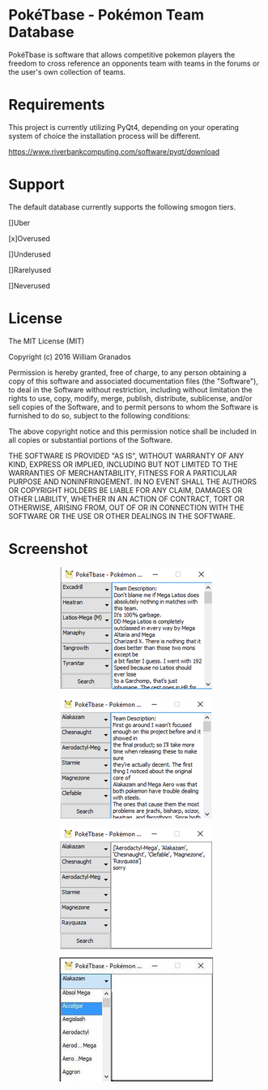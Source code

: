 PokéTbase - Pokémon Team Database
=================================
PokéTbase is software that allows competitive pokemon players the freedom to
cross reference an opponents team with teams in the forums or the user's own
collection of teams.

Requirements
=================================
This project is currently utilizing PyQt4, depending on your operating system
of choice the installation process will be different.

https://www.riverbankcomputing.com/software/pyqt/download

Support
=================================
The default database currently supports the following smogon tiers.

[]Uber

[x]Overused

[]Underused

[]Rarelyused

[]Neverused


License
=================================
The MIT License (MIT)

Copyright (c) 2016 William Granados

Permission is hereby granted, free of charge, to any person obtaining a copy
of this software and associated documentation files (the "Software"), to deal
in the Software without restriction, including without limitation the rights
to use, copy, modify, merge, publish, distribute, sublicense, and/or sell
copies of the Software, and to permit persons to whom the Software is
furnished to do so, subject to the following conditions:

The above copyright notice and this permission notice shall be included in all
copies or substantial portions of the Software.

THE SOFTWARE IS PROVIDED "AS IS", WITHOUT WARRANTY OF ANY KIND, EXPRESS OR
IMPLIED, INCLUDING BUT NOT LIMITED TO THE WARRANTIES OF MERCHANTABILITY,
FITNESS FOR A PARTICULAR PURPOSE AND NONINFRINGEMENT. IN NO EVENT SHALL THE
AUTHORS OR COPYRIGHT HOLDERS BE LIABLE FOR ANY CLAIM, DAMAGES OR OTHER
LIABILITY, WHETHER IN AN ACTION OF CONTRACT, TORT OR OTHERWISE, ARISING FROM,
OUT OF OR IN CONNECTION WITH THE SOFTWARE OR THE USE OR OTHER DEALINGS IN THE
SOFTWARE.

Screenshot
=================================
<p align="center">
  <img src="https://raw.githubusercontent.com/wgma00/PokeTbase/master/res/screenshot/screenshot1.png" alt="PokeTbase Layout"/>
</p>


<p align="center">
  <img src="https://raw.githubusercontent.com/wgma00/PokeTbase/master/res/screenshot/screenshot2.png" alt="PokeTbase Layout"/>
</p>


<p align="center">
  <img src="https://raw.githubusercontent.com/wgma00/PokeTbase/master/res/screenshot/screenshot3.png" alt="PokeTbase Layout"/>
</p>


<p align="center">
  <img src="https://raw.githubusercontent.com/wgma00/PokeTbase/master/res/screenshot/screenshot4.png" alt="PokeTbase Layout"/>
</p>
